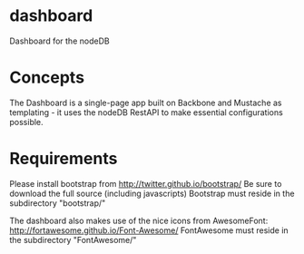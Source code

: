dashboard
=========

Dashboard for the nodeDB

Concepts
========

The Dashboard is a single-page app built on Backbone and Mustache as
templating - it uses the nodeDB RestAPI to make essential configurations
possible.


Requirements
============

Please install bootstrap from http://twitter.github.io/bootstrap/
Be sure to download the full source (including javascripts)
Bootstrap must reside in the subdirectory "bootstrap/"

The dashboard also makes use of the nice icons from AwesomeFont: 
http://fortawesome.github.io/Font-Awesome/
FontAwesome must reside in the subdirectory "FontAwesome/"
